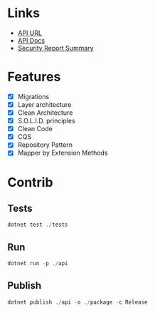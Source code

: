 # Links

 - [API URL]([http://magalu-changelle.azurewebsites.net/](http://magalu-changelle.azurewebsites.net/))
 - [API Docs](http://magalu-changelle.azurewebsites.net/swagger/index.html)
 - [Security Report Summary]([https://securityheaders.com/?q=http%3A%2F%2Fmagalu-changelle.azurewebsites.net%2F&followRedirects=on](https://securityheaders.com/?q=http%3A%2F%2Fmagalu-changelle.azurewebsites.net%2F&followRedirects=on))

# Features

 - [X] Migrations 
 - [X] Layer architecture 
 - [X] Clean Architecture 
 - [X] S.O.L.I.D. principles 
 - [X] Clean Code 
 - [X] CQS 
 - [X] Repository Pattern 
 - [X] Mapper by Extension
       Methods

# Contrib

## Tests
```powershell
dotnet test ./tests
```
## Run
```powershell
dotnet run -p ./api
```
## Publish
```powershell
dotnet publish ./api -o ./package -c Release
```
